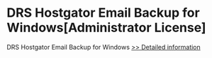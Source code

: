 # DRS Hostgator Email Backup for Windows[Administrator License]
DRS Hostgator Email Backup for Windows
[>> Detailed information](https://secure.shareit.com/shareit/product.html?productid=301004937&affiliateid=200057808)